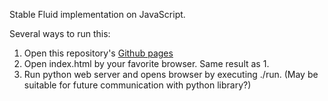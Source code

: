 Stable Fluid implementation on JavaScript.

Several ways to run this:

1. Open this repository's [Github pages](https://sowd.github.io/StableFluidsJS/)
2. Open index.html by your favorite browser. Same result as 1.
3. Run python web server and opens browser by executing ./run. (May be suitable for future communication with python library?)
